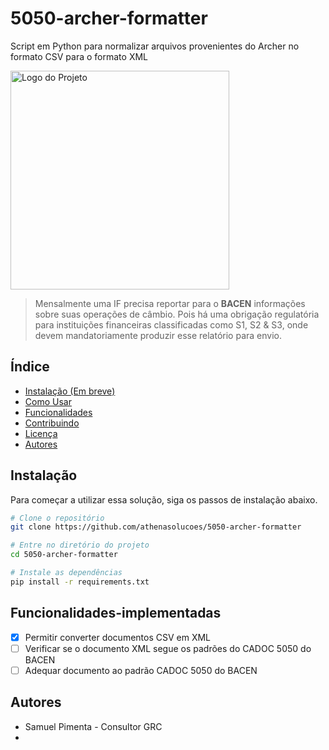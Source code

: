 # 5050-archer-formatter
Script em Python para normalizar arquivos provenientes do Archer no formato CSV para o formato XML

<img src="https://athenasolucoes.com/wp-content/uploads/2020/09/logo-athena.svg" alt="Logo do Projeto" width="350"/>

> Mensalmente uma IF precisa reportar para o **BACEN** informações sobre suas operações de câmbio. Pois há uma obrigação regulatória para instituições financeiras classificadas como S1, S2 & S3, onde devem mandatoriamente produzir esse relatório para envio.

## Índice

- [Instalação (Em breve)](#instalação)
- [Como Usar](#como-usar)
- [Funcionalidades](#funcionalidades-implementadas)
- [Contribuindo](#contribuindo)
- [Licença](#licença)
- [Autores](#autores)

## Instalação

Para começar a utilizar essa solução, siga os passos de instalação abaixo.

```bash
# Clone o repositório
git clone https://github.com/athenasolucoes/5050-archer-formatter

# Entre no diretório do projeto
cd 5050-archer-formatter

# Instale as dependências
pip install -r requirements.txt
````

## Funcionalidades-implementadas

- [x] Permitir converter documentos CSV em XML
- [ ] Verificar se o documento XML segue os padrões do CADOC 5050 do BACEN
- [ ] Adequar documento ao padrão CADOC 5050 do BACEN

## Autores

- Samuel Pimenta - Consultor GRC
- 
